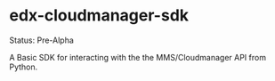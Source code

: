 # edx-cloudmanager-sdk

Status: Pre-Alpha

A Basic SDK for interacting with the the MMS/Cloudmanager API from Python.  
